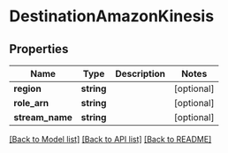 # DestinationAmazonKinesis

## Properties
Name | Type | Description | Notes
------------ | ------------- | ------------- | -------------
**region** | **string** |  | [optional] 
**role_arn** | **string** |  | [optional] 
**stream_name** | **string** |  | [optional] 

[[Back to Model list]](../README.md#documentation-for-models) [[Back to API list]](../README.md#documentation-for-api-endpoints) [[Back to README]](../README.md)



